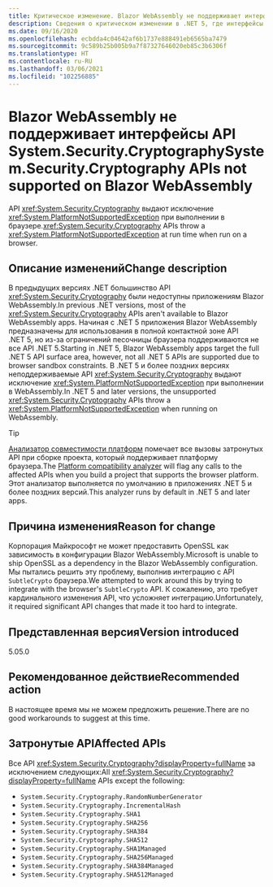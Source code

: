```yaml
---
title: Критическое изменение. Blazor WebAssembly не поддерживает интерфейсы API System.Security.Cryptography
description: Сведения о критическом изменении в .NET 5, где интерфейсы API шифрования выдают исключение при запуске в браузере.
ms.date: 09/16/2020
ms.openlocfilehash: ecbdda4c04642af6b1737e888491eb6565ba7479
ms.sourcegitcommit: 9c589b25b005b9a7f87327646020eb85c3b6306f
ms.translationtype: HT
ms.contentlocale: ru-RU
ms.lasthandoff: 03/06/2021
ms.locfileid: "102256885"
---
```

# <a name="systemsecuritycryptography-apis-not-supported-on-blazor-webassembly"></a><span data-ttu-id="ecc59-103">Blazor WebAssembly не поддерживает интерфейсы API System.Security.Cryptography</span><span class="sxs-lookup"><span data-stu-id="ecc59-103">System.Security.Cryptography APIs not supported on Blazor WebAssembly</span></span>

<span data-ttu-id="ecc59-104">API <xref:System.Security.Cryptography> выдают исключение <xref:System.PlatformNotSupportedException> при выполнении в браузере.</span><span class="sxs-lookup"><span data-stu-id="ecc59-104"><xref:System.Security.Cryptography> APIs throw a <xref:System.PlatformNotSupportedException> at run time when run on a browser.</span></span>

## <a name="change-description"></a><span data-ttu-id="ecc59-105">Описание изменений</span><span class="sxs-lookup"><span data-stu-id="ecc59-105">Change description</span></span>

<span data-ttu-id="ecc59-106">В предыдущих версиях .NET большинство API <xref:System.Security.Cryptography> были недоступны приложениям Blazor WebAssembly.</span><span class="sxs-lookup"><span data-stu-id="ecc59-106">In previous .NET versions, most of the <xref:System.Security.Cryptography> APIs aren't available to Blazor WebAssembly apps.</span></span> <span data-ttu-id="ecc59-107">Начиная с .NET 5 приложения Blazor WebAssembly предназначены для использования в полной контактной зоне API .NET 5, но из-за ограничений песочницы браузера поддерживаются не все API .NET 5.</span><span class="sxs-lookup"><span data-stu-id="ecc59-107">Starting in .NET 5, Blazor WebAssembly apps target the full .NET 5 API surface area, however, not all .NET 5 APIs are supported due to browser sandbox constraints.</span></span> <span data-ttu-id="ecc59-108">В .NET 5 и более поздних версиях неподдерживаемые API <xref:System.Security.Cryptography> выдают исключение <xref:System.PlatformNotSupportedException> при выполнении в WebAssembly.</span><span class="sxs-lookup"><span data-stu-id="ecc59-108">In .NET 5 and later versions, the unsupported <xref:System.Security.Cryptography> APIs throw a <xref:System.PlatformNotSupportedException> when running on WebAssembly.</span></span>

> [!TIP]
> <span data-ttu-id="ecc59-109">[Анализатор совместимости платформ](../../code-analysis/5.0/ca1416-platform-compatibility-analyzer.md) помечает все вызовы затронутых API при сборке проекта, который поддерживает платформу браузера.</span><span class="sxs-lookup"><span data-stu-id="ecc59-109">The [Platform compatibility analyzer](../../code-analysis/5.0/ca1416-platform-compatibility-analyzer.md) will flag any calls to the affected APIs when you build a project that supports the browser platform.</span></span> <span data-ttu-id="ecc59-110">Этот анализатор выполняется по умолчанию в приложениях .NET 5 и более поздних версий.</span><span class="sxs-lookup"><span data-stu-id="ecc59-110">This analyzer runs by default in .NET 5 and later apps.</span></span>

## <a name="reason-for-change"></a><span data-ttu-id="ecc59-111">Причина изменения</span><span class="sxs-lookup"><span data-stu-id="ecc59-111">Reason for change</span></span>

<span data-ttu-id="ecc59-112">Корпорация Майкрософт не может предоставить OpenSSL как зависимость в конфигурации Blazor WebAssembly.</span><span class="sxs-lookup"><span data-stu-id="ecc59-112">Microsoft is unable to ship OpenSSL as a dependency in the Blazor WebAssembly configuration.</span></span> <span data-ttu-id="ecc59-113">Мы пытались решить эту проблему, выполнив интеграцию с API `SubtleCrypto` браузера.</span><span class="sxs-lookup"><span data-stu-id="ecc59-113">We attempted to work around this by trying to integrate with the browser's `SubtleCrypto` API.</span></span> <span data-ttu-id="ecc59-114">К сожалению, это требует кардинального изменения API, что усложняет интеграцию.</span><span class="sxs-lookup"><span data-stu-id="ecc59-114">Unfortunately, it required significant API changes that made it too hard to integrate.</span></span>

## <a name="version-introduced"></a><span data-ttu-id="ecc59-115">Представленная версия</span><span class="sxs-lookup"><span data-stu-id="ecc59-115">Version introduced</span></span>

<span data-ttu-id="ecc59-116">5.0</span><span class="sxs-lookup"><span data-stu-id="ecc59-116">5.0</span></span>

## <a name="recommended-action"></a><span data-ttu-id="ecc59-117">Рекомендованное действие</span><span class="sxs-lookup"><span data-stu-id="ecc59-117">Recommended action</span></span>

<span data-ttu-id="ecc59-118">В настоящее время мы не можем предложить решение.</span><span class="sxs-lookup"><span data-stu-id="ecc59-118">There are no good workarounds to suggest at this time.</span></span>

## <a name="affected-apis"></a><span data-ttu-id="ecc59-119">Затронутые API</span><span class="sxs-lookup"><span data-stu-id="ecc59-119">Affected APIs</span></span>

<span data-ttu-id="ecc59-120">Все API <xref:System.Security.Cryptography?displayProperty=fullName> за исключением следующих:</span><span class="sxs-lookup"><span data-stu-id="ecc59-120">All <xref:System.Security.Cryptography?displayProperty=fullName> APIs except the following:</span></span>

- `System.Security.Cryptography.RandomNumberGenerator`
- `System.Security.Cryptography.IncrementalHash`
- `System.Security.Cryptography.SHA1`
- `System.Security.Cryptography.SHA256`
- `System.Security.Cryptography.SHA384`
- `System.Security.Cryptography.SHA512`
- `System.Security.Cryptography.SHA1Managed`
- `System.Security.Cryptography.SHA256Managed`
- `System.Security.Cryptography.SHA384Managed`
- `System.Security.Cryptography.SHA512Managed`

<!--

### Affected APIs

- `T:System.Security.Cryptography`

### Category

- ASP.NET Core
- Cryptography

-->
